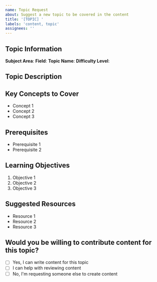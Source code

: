 ```yaml
---
name: Topic Request
about: Suggest a new topic to be covered in the content
title: '[TOPIC] '
labels: 'content, topic'
assignees: ''
---
```


## Topic Information
**Subject Area**: <!-- e.g., Mathematics, Physics, Computer Science -->
**Field**: <!-- e.g., Linear Algebra, Quantum Mechanics, Algorithms -->
**Topic Name**: <!-- e.g., Eigenvalues and Eigenvectors -->
**Difficulty Level**: <!-- Beginner, Intermediate, Advanced -->

## Topic Description
<!-- Provide a clear and concise description of the topic -->

## Key Concepts to Cover
<!-- List the key concepts that should be covered in this topic -->
- Concept 1
- Concept 2
- Concept 3

## Prerequisites
<!-- List any topics that would be prerequisites to understanding this topic -->
- Prerequisite 1
- Prerequisite 2

## Learning Objectives
<!-- What should a learner be able to do after studying this topic? -->
1. Objective 1
2. Objective 2
3. Objective 3

## Suggested Resources
<!-- List any helpful resources for developing content on this topic -->
- Resource 1
- Resource 2
- Resource 3

## Would you be willing to contribute content for this topic?
- [ ] Yes, I can write content for this topic
- [ ] I can help with reviewing content
- [ ] No, I'm requesting someone else to create content 